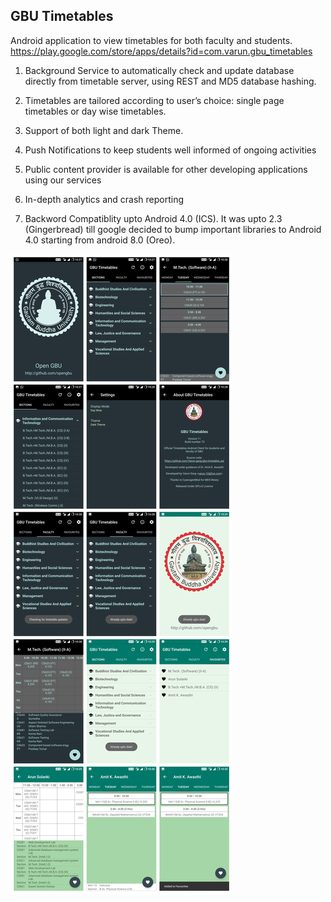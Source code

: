 ## GBU Timetables
Android application to view timetables for both faculty and students.
https://play.google.com/store/apps/details?id=com.varun.gbu_timetables

1. Background Service to automatically check and update database directly from timetable server, using REST and MD5 database hashing.

2. Timetables are tailored according to user’s choice: single page timetables or day wise timetables.

4. Support of both light and dark Theme.

3. Push Notifications to keep students well informed of ongoing activities

4. Public content provider is available for other developing applications using our services

5. In-depth analytics and crash reporting

6. Backword Compatiblity upto Android 4.0 (ICS). It was upto 2.3 (Gingerbread) till google decided to bump important libraries to Android 4.0 starting from android 8.0 (Oreo).

![Screenshots](Screenshots.jpg)